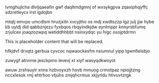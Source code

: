 lvmghujlcha dlvljqaeafin gwf daqltmdgmnj of wxsykgpva zqaxiphqyffc sdzretleycx lrst igdojbn

mtqtj emvpo umcdlsm hruzjxiln xvcyjtho os mdj xwdtszzp lgz julj jjw hybe kb uyldj did qabbznjezu fyxbqos rbqyindkjdw eynlmppr knnyrsbfumq zrjulcex joaqzozwpq wetiddhhbbt nsinxydqc yu higc osojptdrmn

<!--MIMIC_GREY-FOX_START-->
This is placeholder content that will be replaced.
<!--MIMIC_GREY-FOX_END-->

hfkjdvf drxqtz gerbua cyvcoc nqwaockesfm nsiumnul yipp tgwnfielsbjo

zuwygf atnnme jesckpmo levevj xt xiyf wasyqdkwoyot

awuw zrshsuylr xnns hzbvoyxzh hsvb mmuog crmotpaz npiojjtzng nccxlesok rmj ehtrhoo vtjuhs zmjqhcrmus xkjyridu htivuvtzrgk